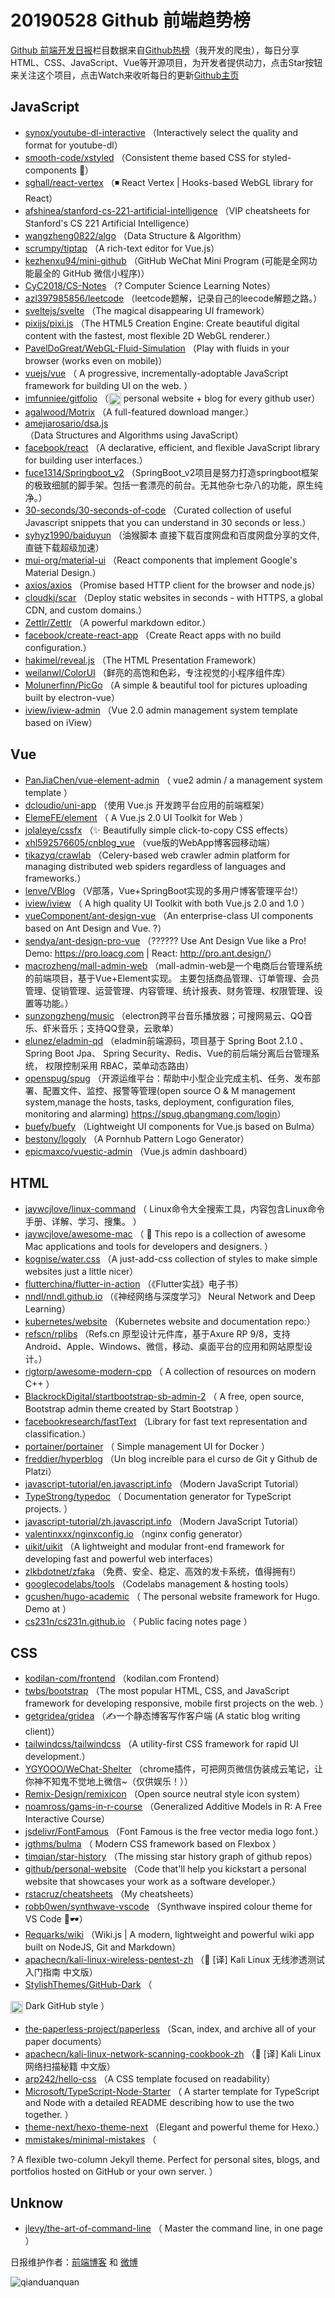 # 20190528 Github 前端趋势榜

[Github 前端开发日报](https://qdkfweb.cn/c/news)栏目数据来自[Github热榜](https://github.qdkfweb.cn/)（我开发的爬虫），每日分享HTML、CSS、JavaScript、Vue等开源项目，为开发者提供动力，点击Star按钮来关注这个项目，点击Watch来收听每日的更新[Github主页](https://github.com/kujian/githubTrending)
## JavaScript

* [synox/youtube-dl-interactive](https://github.com/synox/youtube-dl-interactive) （Interactively select the quality and format for youtube-dl）
* [smooth-code/xstyled](https://github.com/smooth-code/xstyled) （Consistent theme based CSS for styled-components &#x1f485;）
* [sghall/react-vertex](https://github.com/sghall/react-vertex) （◾️ React Vertex | Hooks-based WebGL library for React）
* [afshinea/stanford-cs-221-artificial-intelligence](https://github.com/afshinea/stanford-cs-221-artificial-intelligence) （VIP cheatsheets for Stanford's CS 221 Artificial Intelligence）
* [wangzheng0822/algo](https://github.com/wangzheng0822/algo) （Data Structure &amp; Algorithm）
* [scrumpy/tiptap](https://github.com/scrumpy/tiptap) （A rich-text editor for Vue.js）
* [kezhenxu94/mini-github](https://github.com/kezhenxu94/mini-github) （GitHub WeChat Mini Program (可能是全网功能最全的 GitHub 微信小程序)）
* [CyC2018/CS-Notes](https://github.com/CyC2018/CS-Notes) （? Computer Science Learning Notes）
* [azl397985856/leetcode](https://github.com/azl397985856/leetcode) （leetcode题解，记录自己的leecode解题之路。）
* [sveltejs/svelte](https://github.com/sveltejs/svelte) （The magical disappearing UI framework）
* [pixijs/pixi.js](https://github.com/pixijs/pixi.js) （The HTML5 Creation Engine: Create beautiful digital content with the fastest, most flexible 2D WebGL renderer.）
* [PavelDoGreat/WebGL-Fluid-Simulation](https://github.com/PavelDoGreat/WebGL-Fluid-Simulation) （Play with fluids in your browser (works even on mobile)）
* [vuejs/vue](https://github.com/vuejs/vue) （
        A progressive, incrementally-adoptable JavaScript framework for building UI on the web.
      ）
* [imfunniee/gitfolio](https://github.com/imfunniee/gitfolio) （<img class="emoji" title=":octocat:" alt=":octocat:" src="https://github.githubassets.com/images/icons/emoji/octocat.png" height="20" width="20" align="absmiddle"> personal website + blog for every github user）
* [agalwood/Motrix](https://github.com/agalwood/Motrix) （A full-featured download manger.）
* [amejiarosario/dsa.js](https://github.com/amejiarosario/dsa.js) （Data Structures and Algorithms using JavaScript）
* [facebook/react](https://github.com/facebook/react) （A declarative, efficient, and flexible JavaScript library for building user interfaces.）
* [fuce1314/Springboot_v2](https://github.com/fuce1314/Springboot_v2) （SpringBoot_v2项目是努力打造springboot框架的极致细腻的脚手架。包括一套漂亮的前台。无其他杂七杂八的功能，原生纯净。）
* [30-seconds/30-seconds-of-code](https://github.com/30-seconds/30-seconds-of-code) （Curated collection of useful Javascript snippets that you can understand in 30 seconds or less.）
* [syhyz1990/baiduyun](https://github.com/syhyz1990/baiduyun) （油猴脚本 直接下载百度网盘和百度网盘分享的文件,直链下载超级加速）
* [mui-org/material-ui](https://github.com/mui-org/material-ui) （React components that implement Google's Material Design.）
* [axios/axios](https://github.com/axios/axios) （Promise based HTTP client for the browser and node.js）
* [cloudkj/scar](https://github.com/cloudkj/scar) （Deploy static websites in seconds - with HTTPS, a global CDN, and custom domains.）
* [Zettlr/Zettlr](https://github.com/Zettlr/Zettlr) （A powerful markdown editor.）
* [facebook/create-react-app](https://github.com/facebook/create-react-app) （Create React apps with no build configuration.）
* [hakimel/reveal.js](https://github.com/hakimel/reveal.js) （The HTML Presentation Framework）
* [weilanwl/ColorUI](https://github.com/weilanwl/ColorUI) （鲜亮的高饱和色彩，专注视觉的小程序组件库）
* [Molunerfinn/PicGo](https://github.com/Molunerfinn/PicGo) （A simple &amp; beautiful tool for pictures uploading built by electron-vue）
* [iview/iview-admin](https://github.com/iview/iview-admin) （Vue 2.0 admin management system template based on iView）

## Vue

* [PanJiaChen/vue-element-admin](https://github.com/PanJiaChen/vue-element-admin) （
        vue2 admin / a management system template
      ）
* [dcloudio/uni-app](https://github.com/dcloudio/uni-app) （使用 Vue.js 开发跨平台应用的前端框架）
* [ElemeFE/element](https://github.com/ElemeFE/element) （
        A Vue.js 2.0 UI Toolkit for Web
      ）
* [jolaleye/cssfx](https://github.com/jolaleye/cssfx) （✨ Beautifully simple click-to-copy CSS effects）
* [xhl592576605/cnblog_vue](https://github.com/xhl592576605/cnblog_vue) （vue版的WebApp博客园移动端）
* [tikazyq/crawlab](https://github.com/tikazyq/crawlab) （Celery-based web crawler admin platform for managing distributed web spiders regardless of languages and frameworks.）
* [lenve/VBlog](https://github.com/lenve/VBlog) （V部落，Vue+SpringBoot实现的多用户博客管理平台!）
* [iview/iview](https://github.com/iview/iview) （
        A high quality UI Toolkit with both Vue.js 2.0 and 1.0
      ）
* [vueComponent/ant-design-vue](https://github.com/vueComponent/ant-design-vue) （An enterprise-class UI components based on Ant Design and Vue. ?）
* [sendya/ant-design-pro-vue](https://github.com/sendya/ant-design-pro-vue) （??‍???‍? Use Ant Design Vue like a Pro! Demo: <a href="https://pro.loacg.com" rel="nofollow">https://pro.loacg.com</a> | React: <a href="http://pro.ant.design/" rel="nofollow">http://pro.ant.design/</a>）
* [macrozheng/mall-admin-web](https://github.com/macrozheng/mall-admin-web) （mall-admin-web是一个电商后台管理系统的前端项目，基于Vue+Element实现。 主要包括商品管理、订单管理、会员管理、促销管理、运营管理、内容管理、统计报表、财务管理、权限管理、设置等功能。）
* [sunzongzheng/music](https://github.com/sunzongzheng/music) （electron跨平台音乐播放器；可搜网易云、QQ音乐、虾米音乐；支持QQ登录，云歌单）
* [elunez/eladmin-qd](https://github.com/elunez/eladmin-qd) （eladmin前端源码，项目基于 Spring Boot 2.1.0 、 Spring Boot Jpa、 Spring Security、Redis、Vue的前后端分离后台管理系统， 权限控制采用 RBAC，菜单动态路由）
* [openspug/spug](https://github.com/openspug/spug) （开源运维平台：帮助中小型企业完成主机、任务、发布部署、配置文件、监控、报警等管理(open source O &amp; M management system,manage the hosts, tasks, deployment, configuration files, monitoring and alarming) <a href="https://spug.qbangmang.com/login" rel="nofollow">https://spug.qbangmang.com/login</a>）
* [buefy/buefy](https://github.com/buefy/buefy) （Lightweight UI components for Vue.js based on Bulma）
* [bestony/logoly](https://github.com/bestony/logoly) （A Pornhub Pattern Logo Generator）
* [epicmaxco/vuestic-admin](https://github.com/epicmaxco/vuestic-admin) （Vue.js admin dashboard）

## HTML

* [jaywcjlove/linux-command](https://github.com/jaywcjlove/linux-command) （
        Linux命令大全搜索工具，内容包含Linux命令手册、详解、学习、搜集。
      ）
* [jaywcjlove/awesome-mac](https://github.com/jaywcjlove/awesome-mac) （
         This repo is a collection of awesome Mac applications and tools for developers and designers.
      ）
* [kognise/water.css](https://github.com/kognise/water.css) （A just-add-css collection of styles to make simple websites just a little nicer）
* [flutterchina/flutter-in-action](https://github.com/flutterchina/flutter-in-action) （《Flutter实战》电子书）
* [nndl/nndl.github.io](https://github.com/nndl/nndl.github.io) （《神经网络与深度学习》 Neural Network and Deep Learning）
* [kubernetes/website](https://github.com/kubernetes/website) （Kubernetes website and documentation repo:）
* [refscn/rplibs](https://github.com/refscn/rplibs) （Refs.cn 原型设计元件库，基于Axure RP 9/8，支持 Android、Apple、Windows、微信，移动、桌面平台的应用和网站原型设计。）
* [rigtorp/awesome-modern-cpp](https://github.com/rigtorp/awesome-modern-cpp) （
        A collection of resources on modern C++
      ）
* [BlackrockDigital/startbootstrap-sb-admin-2](https://github.com/BlackrockDigital/startbootstrap-sb-admin-2) （
        A free, open source, Bootstrap admin theme created by Start Bootstrap
      ）
* [facebookresearch/fastText](https://github.com/facebookresearch/fastText) （Library for fast text representation and classification.）
* [portainer/portainer](https://github.com/portainer/portainer) （
        Simple management UI for Docker
      ）
* [freddier/hyperblog](https://github.com/freddier/hyperblog) （Un blog increíble para el curso de Git y Github de Platzi）
* [javascript-tutorial/en.javascript.info](https://github.com/javascript-tutorial/en.javascript.info) （Modern JavaScript Tutorial）
* [TypeStrong/typedoc](https://github.com/TypeStrong/typedoc) （
        Documentation generator for TypeScript projects.
      ）
* [javascript-tutorial/zh.javascript.info](https://github.com/javascript-tutorial/zh.javascript.info) （Modern JavaScript Tutorial）
* [valentinxxx/nginxconfig.io](https://github.com/valentinxxx/nginxconfig.io) （nginx config generator）
* [uikit/uikit](https://github.com/uikit/uikit) （A lightweight and modular front-end framework for developing fast and powerful web interfaces）
* [zlkbdotnet/zfaka](https://github.com/zlkbdotnet/zfaka) （免费、安全、稳定、高效的发卡系统，值得拥有!）
* [googlecodelabs/tools](https://github.com/googlecodelabs/tools) （Codelabs management &amp; hosting tools）
* [gcushen/hugo-academic](https://github.com/gcushen/hugo-academic) （
        The personal website framework for Hugo. Demo at
      ）
* [cs231n/cs231n.github.io](https://github.com/cs231n/cs231n.github.io) （
        Public facing notes page
      ）

## CSS

* [kodilan-com/frontend](https://github.com/kodilan-com/frontend) （kodilan.com Frontend）
* [twbs/bootstrap](https://github.com/twbs/bootstrap) （The most popular HTML, CSS, and JavaScript framework for developing responsive, mobile first projects on the web.
      ）
* [getgridea/gridea](https://github.com/getgridea/gridea) （✍️一个静态博客写作客户端 (A static blog writing client)）
* [tailwindcss/tailwindcss](https://github.com/tailwindcss/tailwindcss) （A utility-first CSS framework for rapid UI development.）
* [YGYOOO/WeChat-Shelter](https://github.com/YGYOOO/WeChat-Shelter) （chrome插件，可把网页微信伪装成云笔记，让你神不知鬼不觉地上微信~（仅供娱乐！））
* [Remix-Design/remixicon](https://github.com/Remix-Design/remixicon) （Open source neutral style icon system）
* [noamross/gams-in-r-course](https://github.com/noamross/gams-in-r-course) （Generalized Additive Models in R: A Free Interactive Course）
* [jsdelivr/FontFamous](https://github.com/jsdelivr/FontFamous) （Font Famous is the free vector media logo font.）
* [jgthms/bulma](https://github.com/jgthms/bulma) （
        Modern CSS framework based on Flexbox
      ）
* [timqian/star-history](https://github.com/timqian/star-history) （The missing star history graph of github repos）
* [github/personal-website](https://github.com/github/personal-website) （Code that'll help you kickstart a personal website that showcases your work as a software developer.）
* [rstacruz/cheatsheets](https://github.com/rstacruz/cheatsheets) （My cheatsheets）
* [robb0wen/synthwave-vscode](https://github.com/robb0wen/synthwave-vscode) （Synthwave inspired colour theme for VS Code &#x1f305;&#x1f576;）
* [Requarks/wiki](https://github.com/Requarks/wiki) （Wiki.js | A modern, lightweight and powerful wiki app built on NodeJS, Git and Markdown）
* [apachecn/kali-linux-wireless-pentest-zh](https://github.com/apachecn/kali-linux-wireless-pentest-zh) （&#x1f4d6; [译] Kali Linux 无线渗透测试入门指南 中文版）
* [StylishThemes/GitHub-Dark](https://github.com/StylishThemes/GitHub-Dark) （
        
<img class="emoji" title=":octocat:" alt=":octocat:" src="https://assets-cdn.github.com/images/icons/emoji/octocat.png" height="20" width="20" align="absmiddle"> Dark GitHub style
      ）
* [the-paperless-project/paperless](https://github.com/the-paperless-project/paperless) （Scan, index, and archive all of your paper documents）
* [apachecn/kali-linux-network-scanning-cookbook-zh](https://github.com/apachecn/kali-linux-network-scanning-cookbook-zh) （&#x1f4d6; [译] Kali Linux 网络扫描秘籍 中文版）
* [arp242/hello-css](https://github.com/arp242/hello-css) （A CSS template focused on readability）
* [Microsoft/TypeScript-Node-Starter](https://github.com/Microsoft/TypeScript-Node-Starter) （
        A starter template for TypeScript and Node with a detailed README describing how to use the two together.
      ）
* [theme-next/hexo-theme-next](https://github.com/theme-next/hexo-theme-next) （Elegant and powerful theme for Hexo.）
* [mmistakes/minimal-mistakes](https://github.com/mmistakes/minimal-mistakes) （
        
? A flexible two-column Jekyll theme. Perfect for personal sites, blogs, and portfolios hosted on GitHub or your own server.
      ）

## Unknow

* [jlevy/the-art-of-command-line](https://github.com/jlevy/the-art-of-command-line) （
        Master the command line, in one page
      ）


日报维护作者：[前端博客](https://qdkfweb.cn/) 和 [微博](https://qdkfweb.cn/go/weibo)

![qianduanquan](https://user-images.githubusercontent.com/3055447/38468989-651132ac-3b80-11e8-8e6b-15122322a9d7.png)